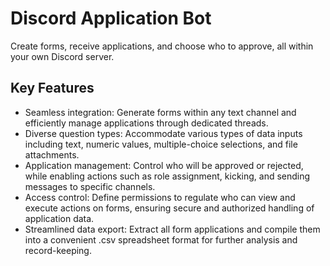 # Discord Application Bot

Create forms, receive applications, and choose who to approve, all within your own Discord server.

## Key Features

* Seamless integration: Generate forms within any text channel and efficiently manage applications through dedicated threads.
* Diverse question types: Accommodate various types of data inputs including text, numeric values, multiple-choice selections, and file attachments.
* Application management: Control who will be approved or rejected, while enabling actions such as role assignment, kicking, and sending messages to specific channels.
* Access control: Define permissions to regulate who can view and execute actions on forms, ensuring secure and authorized handling of application data.
* Streamlined data export: Extract all form applications and compile them into a convenient .csv spreadsheet format for further analysis and record-keeping.
